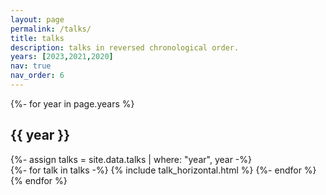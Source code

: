 ```yaml
---
layout: page
permalink: /talks/
title: talks
description: talks in reversed chronological order.
years: [2023,2021,2020]
nav: true
nav_order: 6
---
```

<!-- pages/talks.md -->

<div class="projects">
{%- for year in page.years %}
  <h2 class="category">{{ year }}</h2>
  {%- assign talks = site.data.talks | where: "year", year -%}
  <div class="container">
    <div class="row row-cols-1">
    {%- for talk in talks -%}
      {% include talk_horizontal.html %}
    {%- endfor %}
    </div>
  </div>
{% endfor %}
</div>
